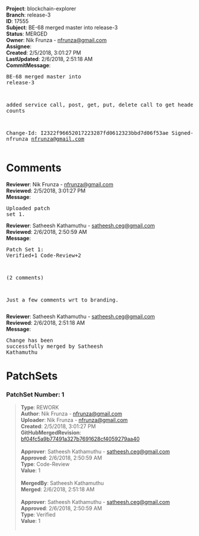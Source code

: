 <strong>Project</strong>: blockchain-explorer<br><strong>Branch</strong>: release-3<br><strong>ID</strong>: 17555<br><strong>Subject</strong>: BE-68 merged master into release-3<br><strong>Status</strong>: MERGED<br><strong>Owner</strong>: Nik Frunza - nfrunza@gmail.com<br><strong>Assignee</strong>:<br><strong>Created</strong>: 2/5/2018, 3:01:27 PM<br><strong>LastUpdated</strong>: 2/6/2018, 2:51:18 AM<br><strong>CommitMessage</strong>:<br><pre>BE-68 merged master into release-3

added service call, post, get, put, delete
call to get header counts

Change-Id: I2322f96652017223287fd0612323bbd7d06f53ae
Signed-off-by: nfrunza <nfrunza@gmail.com>
</pre><h1>Comments</h1><strong>Reviewer</strong>: Nik Frunza - nfrunza@gmail.com<br><strong>Reviewed</strong>: 2/5/2018, 3:01:27 PM<br><strong>Message</strong>: <pre>Uploaded patch set 1.</pre><strong>Reviewer</strong>: Satheesh Kathamuthu - satheesh.ceg@gmail.com<br><strong>Reviewed</strong>: 2/6/2018, 2:50:59 AM<br><strong>Message</strong>: <pre>Patch Set 1: Verified+1 Code-Review+2

(2 comments)

Just a few comments wrt to branding.</pre><strong>Reviewer</strong>: Satheesh Kathamuthu - satheesh.ceg@gmail.com<br><strong>Reviewed</strong>: 2/6/2018, 2:51:18 AM<br><strong>Message</strong>: <pre>Change has been successfully merged by Satheesh Kathamuthu</pre><h1>PatchSets</h1><h3>PatchSet Number: 1</h3><blockquote><strong>Type</strong>: REWORK<br><strong>Author</strong>: Nik Frunza - nfrunza@gmail.com<br><strong>Uploader</strong>: Nik Frunza - nfrunza@gmail.com<br><strong>Created</strong>: 2/5/2018, 3:01:27 PM<br><strong>GitHubMergedRevision</strong>: [bf04fc5a9b77491a327b7691628cf4059279aa40](https://github.com/hyperledger/blockchain-explorer/commit/bf04fc5a9b77491a327b7691628cf4059279aa40)<br><br><strong>Approver</strong>: Satheesh Kathamuthu - satheesh.ceg@gmail.com<br><strong>Approved</strong>: 2/6/2018, 2:50:59 AM<br><strong>Type</strong>: Code-Review<br><strong>Value</strong>: 1<br><br><strong>MergedBy</strong>: Satheesh Kathamuthu<br><strong>Merged</strong>: 2/6/2018, 2:51:18 AM<br><br><strong>Approver</strong>: Satheesh Kathamuthu - satheesh.ceg@gmail.com<br><strong>Approved</strong>: 2/6/2018, 2:50:59 AM<br><strong>Type</strong>: Verified<br><strong>Value</strong>: 1<br><br></blockquote>